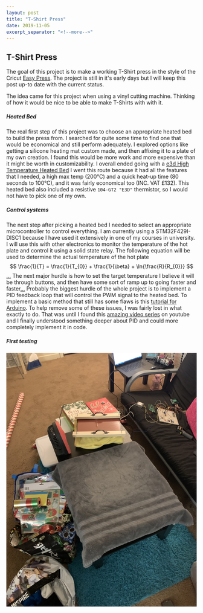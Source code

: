 ```yaml
---
layout: post
title: "T-Shirt Press"
date: 2019-11-05
excerpt_separator: "<!--more-->"
---
```

## T-Shirt Press
The goal of this project is to make a working T-Shirt press in the style of the Cricut [Easy Press](https://cricut.com/en_us/cricut-easypress).
The project is still in it's early days but I will keep this post up-to date with the current status.

The idea came for this project when using a vinyl cutting machine. Thinking of how it would be nice to be able to
make T-Shirts with with it.
<!--more-->
##### Heated Bed
The real first step of this project was to choose an appropriate heated bed to build the press from. I searched for quite some time to find one that would be economical and still perform adequately. I explored options like getting a silicone heating mat custom made, and then affixing it to a plate of my own creation. I found this would be more work and more expensive than it might be worth in customizability. I overall ended going with a [e3d High Temperature Heated Bed](https://e3d-online.com/high-temperature-heated-beds) I went this route because it had all the features that I needed, a high max temp (200&deg;C) and a quick heat-up time (80 seconds to 100&deg;C), and it was fairly economical too (INC. VAT &pound;132). This heated bed also included a resistive `104-GT2 "E3D"` thermistor, so I would not have to pick one of my own.

##### Control systems
The next step after picking a heated bed I needed to select an appropriate microcontroller to control everything. I am currently using a STM32F429I-DISC1 because I have used it extensively in one of my courses in university. I will use this with other electronics to monitor the temperature of the hot plate and control it using a solid state relay. The following equation will be used to determine the actual temperature of the hot plate$$ \frac{1}{T} = \frac{1}{T_{0}} + \frac{1}{\beta} + \ln{\frac{R}{R_{0}}} $$[...](https://community.st.com/s/question/0D50X0000AU39YK/is-stm32-microcontrols-are-capable-to-calculate-natural-logarithm-) The next major hurdle is how to set the target temperature I believe it will be through buttons, and then have some sort of ramp up to going faster and faster[...](https://community.st.com/s/question/0D50X00009XkWSgSAN/detecting-long-button-press-on-stm32f3) Probably the biggest hurdle of the whole project is to implement a PID feedback loop that will control the PWM signal to the heated bed. To implement a basic method that still has some flaws is this [tutorial for Arduino](https://www.teachmemicro.com/arduino-pid-control-tutorial/). To help remove some of these issues, I was fairly lost in what exactly to do. That was until I found this [amazing video series](https://www.youtube.com/playlist?list=PLwm8dUsxSPw_5t5QjZ6hnl5nSMBPPK4Hv) on youtube and I finally understood something deeper about PID and could more completely implement it in code.

##### First testing
<div class="col-4">
    <span class="image fit">
        <img src="/images/testing1.jpg" alt>
    </span>
 </div>
 
[//]: ![](/images/testing1.jpg)

[//]: # (This loads the latex converter.)
<script type="text/javascript" async
  src="https://cdn.mathjax.org/mathjax/latest/MathJax.js?config=TeX-MML-AM_CHTML">
</script>